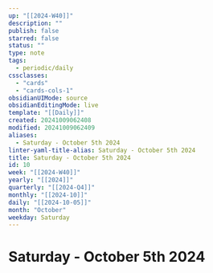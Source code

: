 ```yaml
---
up: "[[2024-W40]]"
description: ""
publish: false
starred: false
status: ""
type: note
tags:
  - periodic/daily
cssclasses:
  - "cards"
  - "cards-cols-1"
obsidianUIMode: source
obsidianEditingMode: live
template: "[[Daily]]"
created: 20241009062408
modified: 20241009062409
aliases:
  - Saturday - October 5th 2024
linter-yaml-title-alias: Saturday - October 5th 2024
title: Saturday - October 5th 2024
id: 10
week: "[[2024-W40]]"
yearly: "[[2024]]"
quarterly: "[[2024-Q4]]"
monthly: "[[2024-10]]"
daily: "[[2024-10-05]]"
month: "October"
weekday: Saturday
---
```


# Saturday - October 5th 2024
